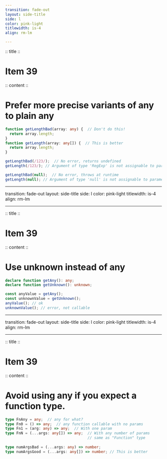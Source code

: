 ```yaml
---
transition: fade-out
layout: side-title
side: l
color: pink-light
titlewidth: is-4
align: rm-lm

---
```

:: title ::

# Item 39

<ChiikawaItem2e text="Item 44 (2e)" />

:: content ::

# Prefer more precise variants of any to plain any

```ts {monaco}
function getLengthBad(array: any) {  // Don't do this!
  return array.length;
}
function getLength(array: any[]) {  // This is better
  return array.length;
}

getLengthBad(/123/);  // No error, returns undefined
getLength(/123/); // Argument of type 'RegExp' is not assignable to parameter of type 'any[]'.

getLengthBad(null);  // No error, throws at runtime
getLength(null); // Argument of type 'null' is not assignable to parameter of type 'any[]'.
```

---
transition: fade-out
layout: side-title
side: l
color: pink-light
titlewidth: is-4
align: rm-lm

---
:: title ::

# Item 39

<ChiikawaItem2e text="Item 44 (2e)" />

:: content ::

# Use unknown instead of any

```ts {monaco}
declare function getAny(): any;
declare function getUnknown(): unknown;

const anyValue = getAny();
const unknownValue = getUnknown();
anyValue(); // ok
unknownValue(); // error, not callable
```

---
transition: fade-out
layout: side-title
side: l
color: pink-light
titlewidth: is-4
align: rm-lm

---
:: title ::

# Item 39

<ChiikawaItem2e text="Item 44 (2e)" />

:: content ::

# Avoid using any if you expect a function type.

```ts {1-5|7-8}
type FnAny = any;  // any for what?
type Fn0 = () => any;  // any function callable with no params
type Fn1 = (arg: any) => any;  // With one param
type FnN = (...args: any[]) => any;  // With any number of params
                                     // same as "Function" type
                                     
type numArgsBad = (...args: any) => number;
type numArgsGood = (...args: any[]) => number; // This is better
```